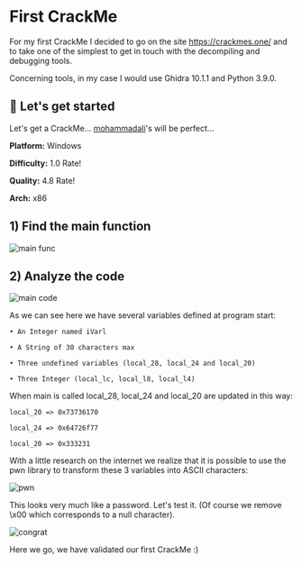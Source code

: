 
# First CrackMe

For my first CrackMe I decided to go on the site https://crackmes.one/ and to take one of the simplest to get in touch with the decompiling and debugging tools.

Concerning tools, in my case I would use Ghidra 10.1.1 and Python 3.9.0.


## 🚀 Let's get started
Let's get a CrackMe... [mohammadali](https://crackmes.one/crackme/5fe8258333c5d4264e590114)'s will be perfect...

**Platform:**
Windows

**Difficulty:**
1.0 Rate!

**Quality:**
4.8 Rate!

**Arch:**
x86


## 1) Find the main function
![main func](https://imgur.com/U0uvOxr.png)

## 2) Analyze the code
![main code](https://imgur.com/N2NMY21.png)

As we can see here we have several variables defined at program start:

    • An Integer named iVarl

    • A String of 30 characters max

    • Three undefined variables (local_28, local_24 and local_20)

    • Three Integer (local_lc, local_l8, local_l4)

When main is called local_28, local_24 and local_20 are updated in this way:

    local_20 => 0x73736170

    local_24 => 0x64726f77

    local_20 => 0x333231


With a little research on the internet we realize that it is possible to use the pwn library to transform these 3 variables into ASCII characters:

![pwn](https://imgur.com/3OfGOEs.png)

This looks very much like a password. Let's test it.  (Of course we remove \x00 which corresponds to a null character).

![congrat](https://imgur.com/fGNEgqz.png)

Here we go, we have validated our first CrackMe :)
